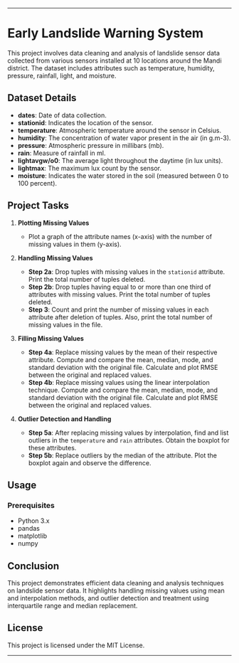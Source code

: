 
---

# Early Landslide Warning System

This project involves data cleaning and analysis of landslide sensor data collected from various sensors installed at 10 locations around the Mandi district. The dataset includes attributes such as temperature, humidity, pressure, rainfall, light, and moisture.

## Dataset Details

- **dates**: Date of data collection.
- **stationid**: Indicates the location of the sensor.
- **temperature**: Atmospheric temperature around the sensor in Celsius.
- **humidity**: The concentration of water vapor present in the air (in g.m-3).
- **pressure**: Atmospheric pressure in millibars (mb).
- **rain**: Measure of rainfall in ml.
- **lightavgw/o0**: The average light throughout the daytime (in lux units).
- **lightmax**: The maximum lux count by the sensor.
- **moisture**: Indicates the water stored in the soil (measured between 0 to 100 percent).

## Project Tasks

1. **Plotting Missing Values**
   - Plot a graph of the attribute names (x-axis) with the number of missing values in them (y-axis).

2. **Handling Missing Values**
   - **Step 2a**: Drop tuples with missing values in the `stationid` attribute. Print the total number of tuples deleted.
   - **Step 2b**: Drop tuples having equal to or more than one third of attributes with missing values. Print the total number of tuples deleted.
   - **Step 3**: Count and print the number of missing values in each attribute after deletion of tuples. Also, print the total number of missing values in the file.

3. **Filling Missing Values**
   - **Step 4a**: Replace missing values by the mean of their respective attribute. Compute and compare the mean, median, mode, and standard deviation with the original file. Calculate and plot RMSE between the original and replaced values.
   - **Step 4b**: Replace missing values using the linear interpolation technique. Compute and compare the mean, median, mode, and standard deviation with the original file. Calculate and plot RMSE between the original and replaced values.

4. **Outlier Detection and Handling**
   - **Step 5a**: After replacing missing values by interpolation, find and list outliers in the `temperature` and `rain` attributes. Obtain the boxplot for these attributes.
   - **Step 5b**: Replace outliers by the median of the attribute. Plot the boxplot again and observe the difference.

## Usage

### Prerequisites

- Python 3.x
- pandas
- matplotlib
- numpy


## Conclusion

This project demonstrates efficient data cleaning and analysis techniques on landslide sensor data. It highlights handling missing values using mean and interpolation methods, and outlier detection and treatment using interquartile range and median replacement.

## License

This project is licensed under the MIT License.

---

